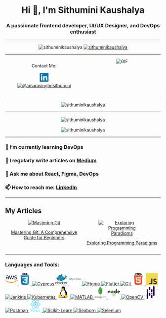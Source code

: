 <h1 align="center">Hi 👋, I'm Sithumini Kaushalya</h1>
<h3 align="center">A passionate frontend developer, UI/UX Designer, and DevOps enthusiast</h3>

---
<p align="center">
  <img src="https://komarev.com/ghpvc/?username=sithuminikaushalya&label=Profile%20views&color=0e75b6&style=flat" alt="sithuminikaushalya" />
  <a href="https://github.com/ryo-ma/github-profile-trophy">
    <img src="https://github-profile-trophy.vercel.app/?username=sithuminikaushalya" alt="sithuminikaushalya" />
  </a>
</p>

---

<div style="display: flex; justify-content: space-around;">
  <div style="flex: 1; text-align: center;">
    <p>Contact Me:</p>
    <p align="center">
      <a href="https://www.linkedin.com/in/sithumini-amarasinghe">
        <img src="https://raw.githubusercontent.com/devicons/devicon/master/icons/linkedin/linkedin-original.svg" alt="LinkedIn" height="30" width="30" />
      </a>
      <br>
      <a href="https://medium.com/@amarasinghesithumini" target="_blank">
        <img src="https://raw.githubusercontent.com/rahuldkjain/github-profile-readme-generator/master/src/images/icons/Social/medium.svg" alt="@amarasinghesithumini" height="30" width="40" />
      </a>
    </p>
  </div>
  <div style="flex: 1; text-align: center;">
    <img src="image.gif" alt="GIF" style="width: 50%; max-width: 100px;" />
  </div>
</div>

---

<p align="center">
  <img align="center" src="https://github-readme-stats.vercel.app/api/top-langs?username=sithuminikaushalya&show_icons=true&locale=en&layout=compact" alt="sithuminikaushalya" />
</p>

---

<p align="center">
  <img align="center" src="https://github-readme-stats.vercel.app/api?username=sithuminikaushalya&show_icons=true&locale=en" alt="sithuminikaushalya" />
</p>

<p align="center">
  <img align="center" src="https://github-readme-streak-stats.herokuapp.com/?user=sithuminikaushalya&" alt="sithuminikaushalya" />
</p>

---

### 🌱 I’m currently learning DevOps

### 📝 I regularly write articles on [Medium](https://medium.com/@amarasinghesithumini)

### 💬 Ask me about React, Figma, DevOps

### 📫 How to reach me: [LinkedIn](https://www.linkedin.com/in/sithumini-amarasinghe)

---

## My Articles
<div style="display: flex; justify-content: space-around; align-items: flex-start;">
  <div style="flex: 1; text-align: center;">
    <a href="https://medium.com/@amarasinghesithumini/mastering-git-a-comprehensive-guide-for-beginners-3c5156c6ec74">
      <img src="https://miro.medium.com/v2/resize:fit:400/format:webp/0*GLsxT9g0VVZHqkWD" alt="Mastering Git" style="max-width: 60%; height: auto;" />
      <p>Mastering Git: A Comprehensive Guide for Beginners</p>
    </a>
  </div>
  <div style="flex: 1; text-align: center;">
    <a href="https://medium.com/@amarasinghesithumini/exploring-programming-paradigms-a9bfb5e4bb6b">
      <img src="https://miro.medium.com/v2/resize:fit:400/format:webp/0*AH3uq9xLmDxyaqsv" alt="Exploring Programming Paradigms" style="max-width: 60%; height: auto;" />
      <p>Exploring Programming Paradigms</p>
    </a>
  </div>
</div>


---

<h3 align="left">Languages and Tools:</h3>
<p align="left">
  <a href="https://aws.amazon.com" target="_blank" rel="noreferrer">
    <img src="https://raw.githubusercontent.com/devicons/devicon/master/icons/amazonwebservices/amazonwebservices-original-wordmark.svg" alt="AWS" width="40" height="40"/>
  </a>
  <a href="https://www.w3schools.com/css/" target="_blank" rel="noreferrer">
    <img src="https://raw.githubusercontent.com/devicons/devicon/master/icons/css3/css3-original-wordmark.svg" alt="CSS3" width="40" height="40"/>
  </a>
  <a href="https://www.cypress.io" target="_blank" rel="noreferrer">
    <img src="https://raw.githubusercontent.com/simple-icons/simple-icons/6e46ec1fc23b60c8fd0d2f2ff46db82e16dbd75f/icons/cypress.svg" alt="Cypress" width="40" height="40"/>
  </a>
  <a href="https://www.docker.com/" target="_blank" rel="noreferrer">
    <img src="https://raw.githubusercontent.com/devicons/devicon/master/icons/docker/docker-original-wordmark.svg" alt="Docker" width="40" height="40"/>
  </a>
  <a href="https://expressjs.com" target="_blank" rel="noreferrer">
    <img src="https://raw.githubusercontent.com/devicons/devicon/master/icons/express/express-original-wordmark.svg" alt="Express" width="40" height="40"/>
  </a>
  <a href="https://www.figma.com/" target="_blank" rel="noreferrer">
    <img src="https://www.vectorlogo.zone/logos/figma/figma-icon.svg" alt="Figma" width="40" height="40"/>
  </a>
  <a href="https://flutter.dev" target="_blank" rel="noreferrer">
    <img src="https://www.vectorlogo.zone/logos/flutterio/flutterio-icon.svg" alt="Flutter" width="40" height="40"/>
  </a>
  <a href="https://git-scm.com/" target="_blank" rel="noreferrer">
    <img src="https://www.vectorlogo.zone/logos/git-scm/git-scm-icon.svg" alt="Git" width="40" height="40"/>
  </a>
  <a href="https://www.w3.org/html/" target="_blank" rel="noreferrer">
    <img src="https://raw.githubusercontent.com/devicons/devicon/master/icons/html5/html5-original-wordmark.svg" alt="HTML5" width="40" height="40"/>
  </a>
  <a href="https://developer.mozilla.org/en-US/docs/Web/JavaScript" target="_blank" rel="noreferrer">
    <img src="https://raw.githubusercontent.com/devicons/devicon/master/icons/javascript/javascript-original.svg" alt="JavaScript" width="40" height="40"/>
  </a>
  <a href="https://www.jenkins.io" target="_blank" rel="noreferrer">
    <img src="https://www.vectorlogo.zone/logos/jenkins/jenkins-icon.svg" alt="Jenkins" width="40" height="40"/>
  </a>
  <a href="https://kubernetes.io" target="_blank" rel="noreferrer">
    <img src="https://www.vectorlogo.zone/logos/kubernetes/kubernetes-icon.svg" alt="Kubernetes" width="40" height="40"/>
  </a>
  <a href="https://www.linux.org/" target="_blank" rel="noreferrer">
    <img src="https://raw.githubusercontent.com/devicons/devicon/master/icons/linux/linux-original.svg" alt="Linux" width="40" height="40"/>
  </a>
  <a href="https://www.mathworks.com/" target="_blank" rel="noreferrer">
    <img src="https://upload.wikimedia.org/wikipedia/commons/2/21/Matlab_Logo.png" alt="MATLAB" width="40" height="40"/>
  </a>
  <a href="https://www.mongodb.com/" target="_blank" rel="noreferrer">
    <img src="https://raw.githubusercontent.com/devicons/devicon/master/icons/mongodb/mongodb-original-wordmark.svg" alt="MongoDB" width="40" height="40"/>
  </a>
  <a href="https://nodejs.org" target="_blank" rel="noreferrer">
    <img src="https://raw.githubusercontent.com/devicons/devicon/master/icons/nodejs/nodejs-original-wordmark.svg" alt="Node.js" width="40" height="40"/>
  </a>
  <a href="https://opencv.org/" target="_blank" rel="noreferrer">
    <img src="https://www.vectorlogo.zone/logos/opencv/opencv-icon.svg" alt="OpenCV" width="40" height="40"/>
  </a>
  <a href="https://pandas.pydata.org/" target="_blank" rel="noreferrer">
    <img src="https://raw.githubusercontent.com/devicons/devicon/2ae2a900d2f041da66e950e4d48052658d850630/icons/pandas/pandas-original.svg" alt="Pandas" width="40" height="40"/>
  </a>
  <a href="https://postman.com" target="_blank" rel="noreferrer">
    <img src="https://www.vectorlogo.zone/logos/getpostman/getpostman-icon.svg" alt="Postman" width="40" height="40"/>
  </a>
  <a href="https://reactjs.org/" target="_blank" rel="noreferrer">
    <img src="https://raw.githubusercontent.com/devicons/devicon/master/icons/react/react-original-wordmark.svg" alt="React" width="40" height="40"/>
  </a>
  <a href="https://scikit-learn.org/" target="_blank" rel="noreferrer">
    <img src="https://upload.wikimedia.org/wikipedia/commons/0/05/Scikit_learn_logo_small.svg" alt="Scikit-Learn" width="40" height="40"/>
  </a>
  <a href="https://seaborn.pydata.org/" target="_blank" rel="noreferrer">
    <img src="https://seaborn.pydata.org/_images/logo-mark-lightbg.svg" alt="Seaborn" width="40" height="40"/>
  </a>
  <a href="https://www.selenium.dev" target="_blank" rel="noreferrer">
    <img src="https://raw.githubusercontent.com/detain/svg-logos/780f25886640cef088af994181646db2f6b1a3f8/svg/selenium-logo.svg" alt="Selenium" width="40" height="40"/>
  </a>
</p>
